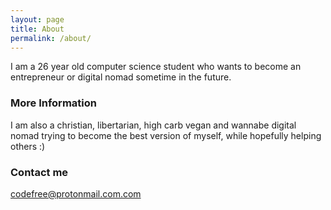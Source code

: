 ```yaml
---
layout: page
title: About
permalink: /about/
---
```


I am a 26 year old computer science student who wants to become an entrepreneur or digital nomad sometime in the future. 

### More Information

I am also a christian, libertarian, high carb vegan and wannabe digital nomad trying to become the best version of myself, while hopefully helping others :)

### Contact me

[codefree@protonmail.com.com](mailto:codefree@protonmail.com)
